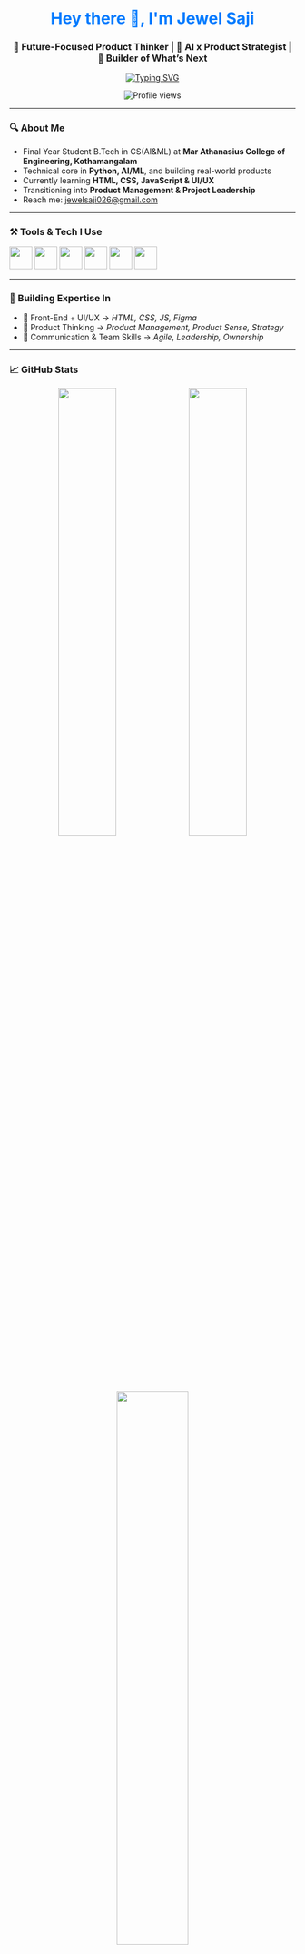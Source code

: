 <h1 align="center" style="color:#007BFF">Hey there 👋, I'm Jewel Saji</h1>
<h3 align="center">🚀 Future-Focused Product Thinker | 🤖 AI x Product Strategist | 🧭 Builder of What’s Next</h3>

<p align="center">
  <a href="https://github.com/JewelSaji" target="_blank">
    <img src="https://readme-typing-svg.demolab.com?font=Fira+Code&size=22&pause=1000&color=00B2FF&center=true&vCenter=true&width=800&lines=Designing+products+that+learn+%26+adapt.;AI-native+thinker+with+PM+instincts.;Building+for+real+users%2C+not+just+metrics.;Frontend+UX.+Backend+Logic.+Product+Vision.;Evolving+at+the+intersection+of+Tech+%26+Business." alt="Typing SVG" />
  </a>
</p>


</p>

<p align="center">
  <img src="https://komarev.com/ghpvc/?username=JewelSaji&label=Profile%20views&color=0e75b6&style=flat" alt="Profile views" />
</p>

---

### 🔍 About Me

- Final Year Student B.Tech in CS(AI&ML) at **Mar Athanasius College of Engineering, Kothamangalam**
- Technical core in **Python, AI/ML**, and building real-world products
- Currently learning **HTML, CSS, JavaScript & UI/UX**
- Transitioning into **Product Management & Project Leadership**
- Reach me: [jewelsaji026@gmail.com](mailto:jewelsaji026@gmail.com)

---

### ⚒️ Tools & Tech I Use

<p align="left">
  <img src="https://cdn.jsdelivr.net/gh/devicons/devicon/icons/python/python-original.svg" width="40" height="40"/>
  <img src="https://cdn.jsdelivr.net/gh/devicons/devicon/icons/html5/html5-original.svg" width="40" height="40"/>
  <img src="https://cdn.jsdelivr.net/gh/devicons/devicon/icons/css3/css3-original.svg" width="40" height="40"/>
  <img src="https://cdn.jsdelivr.net/gh/devicons/devicon/icons/javascript/javascript-original.svg" width="40" height="40"/>
  <img src="https://cdn.jsdelivr.net/gh/devicons/devicon/icons/git/git-original.svg" width="40" height="40"/>
  <img src="https://www.vectorlogo.zone/logos/figma/figma-icon.svg" width="40" height="40"/>
</p>

---

### 🧭 Building Expertise In

- 📌 Front-End + UI/UX → *HTML, CSS, JS, Figma*
- 📌 Product Thinking → *Product Management, Product Sense, Strategy*
- 📌 Communication & Team Skills → *Agile, Leadership, Ownership*

---

### 📈 GitHub Stats

<p align="center">
  <img src="https://github-readme-stats.vercel.app/api?username=JewelSaji&show_icons=true&theme=blue-green" width="45%" />
  <img src="https://github-readme-streak-stats.herokuapp.com/?user=JewelSaji&theme=blue-green" width="45%" />
</p>

<p align="center">
  <img src="https://github-readme-stats.vercel.app/api/top-langs/?username=JewelSaji&layout=compact&theme=blue-green" width="50%" />
</p>

---

### 🌐 Connect with Me

<p align="left">
  <a href="https://www.linkedin.com/in/jewel-saji/" target="_blank">
    <img align="center" src="https://cdn.jsdelivr.net/gh/devicons/devicon/icons/linkedin/linkedin-original.svg" height="30" width="30" />
  </a>
  &nbsp;&nbsp;
  <a href="mailto:jewelsaji026@gmail.com" target="_blank">
    <img align="center" src="https://cdn-icons-png.flaticon.com/512/732/732200.png" height="30" width="30" />
  </a>
</p>

---

### 💬 

> *“Clarity beats genius. I don’t chase complexity — I design for outcomes.”*  
